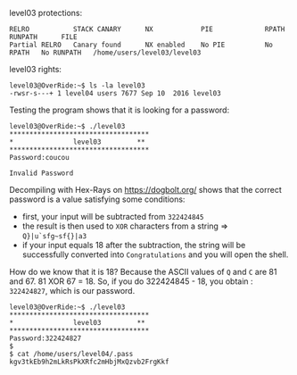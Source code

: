 level03 protections:
```Shell
RELRO           STACK CANARY      NX            PIE             RPATH      RUNPATH      FILE
Partial RELRO   Canary found      NX enabled    No PIE          No RPATH   No RUNPATH   /home/users/level03/level03
```

level03 rights:
```Shell
level03@OverRide:~$ ls -la level03 
-rwsr-s---+ 1 level04 users 7677 Sep 10  2016 level03
```

Testing the program shows that it is looking for a password:
```Shell
level03@OverRide:~$ ./level03
***********************************
*               level03         **
***********************************
Password:coucou

Invalid Password
```

Decompiling with Hex-Rays on https://dogbolt.org/ shows that the correct password is a value satisfying some conditions:
- first, your input will be subtracted from `322424845`
- the result is then used to `XOR` characters from a string =>  ```Q}|u`sfg~sf{}|a3```
- if your input equals 18 after the subtraction, the string will be successfully converted into `Congratulations` and you will open the shell.

How do we know that it is 18? Because the ASCII values of `Q` and `C` are 81 and 67. 81 XOR 67 = 18.
So, if you do 322424845 - 18, you obtain : `322424827`, which is our password.

```Shell
level03@OverRide:~$ ./level03
***********************************
*               level03         **
***********************************
Password:322424827
$ 
$ cat /home/users/level04/.pass
kgv3tkEb9h2mLkRsPkXRfc2mHbjMxQzvb2FrgKkf
```